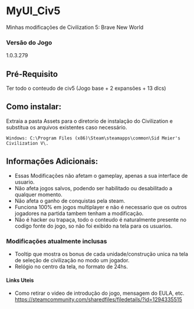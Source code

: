 # MyUI_Civ5
Minhas modificações de Civilization 5: Brave New World

### Versão do Jogo
1.0.3.279

## Pré-Requisito
Ter todo o conteudo de civ5 (Jogo base + 2 expansões + 13 dlcs)

## Como instalar:
Extraia a pasta Assets para o diretorio de instalação do Civilization e substitua os arquivos existentes caso necessário.
```
Windows: C:\Program Files (x86)\Steam\steamapps\common\Sid Meier's Civilization V\.
```

## Informações Adicionais:
- Essas Modificações não afetam o gameplay, apenas a sua interface de usuario.
- Não afeta jogos salvos, podendo ser habilitado ou desabilitado a qualquer momento.
- Não afeta o ganho de conquistas pela steam.
- Funciona 100% em jogos multiplayer e não é necessario que os outros jogadores na partida tambem tenham a modificação.
- Não é hacker ou trapaça, todo o conteudo é naturalmente presente no codigo fonte do jogo, so não foi exibido na tela para os usuarios.


### Modificações atualmente inclusas
- Tooltip que mostra os bonus de cada unidade/construção unica na tela de seleção de civilização no modo um jogador.
- Relógio no centro da tela, no formato de 24hs.

#### Links Uteis
- Como retirar o video de introdução do jogo, mensagem do EULA, etc.
https://steamcommunity.com/sharedfiles/filedetails/?id=1294335515
